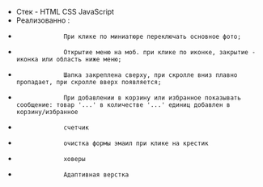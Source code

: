 - Стек - HTML CSS JavaScript
- Реализованно : 
-                  При клике по миниатюре переключать основное фото;
-                  Открытие меню на моб. при клике по иконке, закрытие - иконка или область ниже меню;
-                  Шапка закреплена сверху, при скролле вниз плавно пропадает, при скролле вверх появляется;
-                  При добавлении в корзину или избранное показывать сообщение: товар '...' в количестве '...' единиц добавлен в корзину/избранное
-                  счетчик
-                  очистка формы эмаил при клике на крестик
-                  ховеры
-                  Адаптивная верстка
